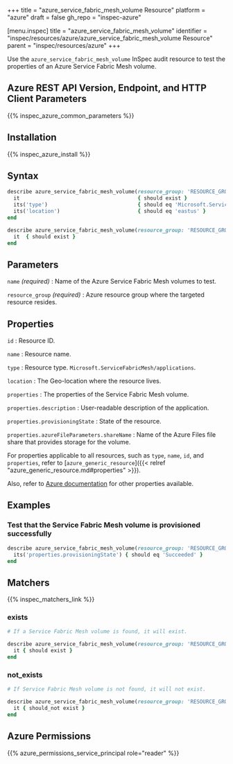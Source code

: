 +++
title = "azure_service_fabric_mesh_volume Resource"
platform = "azure"
draft = false
gh_repo = "inspec-azure"

[menu.inspec]
title = "azure_service_fabric_mesh_volume"
identifier = "inspec/resources/azure/azure_service_fabric_mesh_volume Resource"
parent = "inspec/resources/azure"
+++

Use the `azure_service_fabric_mesh_volume` InSpec audit resource to test the properties of an Azure Service Fabric Mesh volume.

## Azure REST API Version, Endpoint, and HTTP Client Parameters

{{% inspec_azure_common_parameters %}}

## Installation

{{% inspec_azure_install %}}

## Syntax

```ruby
describe azure_service_fabric_mesh_volume(resource_group: 'RESOURCE_GROUP', name: 'SERVICE_FABRIC_MESH_VOLUME_NAME') do
  it                                      { should exist }
  its('type')                             { should eq 'Microsoft.ServiceFabricMesh/applications' }
  its('location')                         { should eq 'eastus' }
end
```

```ruby
describe azure_service_fabric_mesh_volume(resource_group: 'RESOURCE_GROUP', name: 'SERVICE_FABRIC_MESH_VOLUME_NAME') do
  it  { should exist }
end
```

## Parameters

`name` _(required)_
: Name of the Azure Service Fabric Mesh volumes to test.

`resource_group` _(required)_
: Azure resource group where the targeted resource resides.

## Properties

`id`
: Resource ID.

`name`
: Resource name.

`type`
: Resource type. `Microsoft.ServiceFabricMesh/applications`.

`location`
: The Geo-location where the resource lives.

`properties`
: The properties of the Service Fabric Mesh volume.

`properties.description`
: User-readable description of the application.

`properties.provisioningState`
: State of the resource.

`properties.azureFileParameters.shareName`
: Name of the Azure Files file share that provides storage for the volume.

For properties applicable to all resources, such as `type`, `name`, `id`, and `properties`, refer to [`azure_generic_resource`]({{< relref "azure_generic_resource.md#properties" >}}).

Also, refer to [Azure documentation](https://docs.microsoft.com/en-us/rest/api/servicefabric/sfmeshrp-api-volume_get) for other properties available.

## Examples

### Test that the Service Fabric Mesh volume is provisioned successfully

```ruby
describe azure_service_fabric_mesh_volume(resource_group: 'RESOURCE_GROUP', name: 'SERVICE_FABRIC_MESH_VOLUME_NAME') do
  its('properties.provisioningState') { should eq 'Succeeded' }
end
```

## Matchers

{{% inspec_matchers_link %}}

### exists

```ruby
# If a Service Fabric Mesh volume is found, it will exist.

describe azure_service_fabric_mesh_volume(resource_group: 'RESOURCE_GROUP', name: 'SERVICE_FABRIC_MESH_VOLUME_NAME') do
  it { should exist }
end
```

### not_exists

```ruby
# If Service Fabric Mesh volume is not found, it will not exist.

describe azure_service_fabric_mesh_volume(resource_group: 'RESOURCE_GROUP', name: 'SERVICE_FABRIC_MESH_VOLUME_NAME') do
  it { should_not exist }
end
```

## Azure Permissions

{{% azure_permissions_service_principal role="reader" %}}

